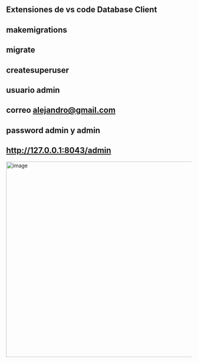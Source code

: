 ## Extensiones de vs code Database Client
## makemigrations
## migrate
## createsuperuser
## usuario admin
## correo alejandro@gmail.com
## password admin y admin
## http://127.0.0.1:8043/admin




<img width="727" height="529" alt="image" src="https://github.com/user-attachments/assets/cace3e4b-0867-4efc-847a-8d24bbb142c9" />

